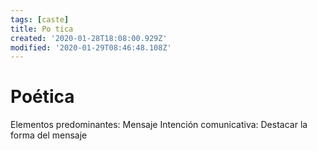 ```yaml
---
tags: [caste]
title: Po tica
created: '2020-01-28T18:08:00.929Z'
modified: '2020-01-29T08:46:48.108Z'
---
```


# Poética

Elementos predominantes: Mensaje
Intención comunicativa: Destacar la forma del mensaje
